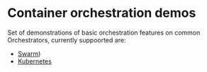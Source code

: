 # Container orchestration demos #

Set of demonstrations of basic orchestration features on common Orchestrators, currently suppoorted are:
- [Swarm](swarm))
- [Kubernetes](k8s)